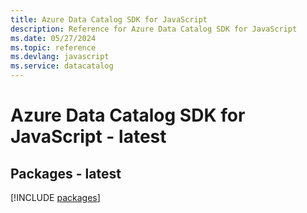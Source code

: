 ```yaml
---
title: Azure Data Catalog SDK for JavaScript
description: Reference for Azure Data Catalog SDK for JavaScript
ms.date: 05/27/2024
ms.topic: reference
ms.devlang: javascript
ms.service: datacatalog
---
```

# Azure Data Catalog SDK for JavaScript - latest
## Packages - latest
[!INCLUDE [packages](data-catalog-index.md)]